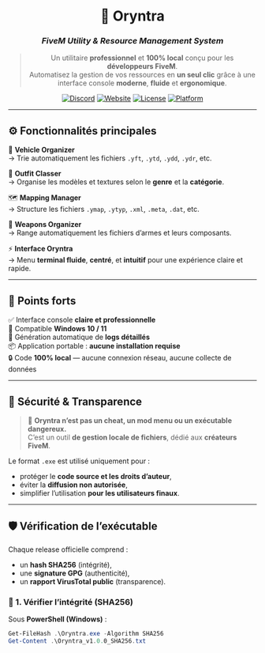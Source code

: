 <div align="center">

# 💠 Oryntra  
### *FiveM Utility & Resource Management System*

> Un utilitaire **professionnel** et **100% local** conçu pour les **développeurs FiveM**.  
> Automatisez la gestion de vos ressources en **un seul clic** grâce à une interface console **moderne**, **fluide** et **ergonomique**.

[![Discord](https://img.shields.io/badge/Discord-Oryntra-dev-5865F2?logo=discord&logoColor=white)](https://discord.gg/hrAQCT48Yv)
[![Website](https://img.shields.io/badge/Site_Web-Oryntra.fr-2ea44f?logo=google-chrome&logoColor=white)](https://oryntra.fr)
[![License](https://img.shields.io/badge/Licence-Propriétaire-orange)](#)
[![Platform](https://img.shields.io/badge/Windows-10%2F11-blue?logo=windows&logoColor=white)](#)

</div>

---

## ⚙️ Fonctionnalités principales

🚗 **Vehicle Organizer**  
→ Trie automatiquement les fichiers `.yft`, `.ytd`, `.ydd`, `.ydr`, etc.

🧥 **Outfit Classer**  
→ Organise les modèles et textures selon le **genre** et la **catégorie**.

🗺️ **Mapping Manager**  
→ Structure les fichiers `.ymap`, `.ytyp`, `.xml`, `.meta`, `.dat`, etc.

🔫 **Weapons Organizer**  
→ Range automatiquement les fichiers d’armes et leurs composants.

⚡ **Interface Oryntra**  
→ Menu **terminal fluide**, **centré**, et **intuitif** pour une expérience claire et rapide.

---

## 🌟 Points forts

✅ Interface console **claire et professionnelle**  
💾 Compatible **Windows 10 / 11**  
📜 Génération automatique de **logs détaillés**  
📦 Application portable : **aucune installation requise**  
🔒 Code **100% local** — aucune connexion réseau, aucune collecte de données  

---

## 🔐 Sécurité & Transparence

> 🧩 **Oryntra n’est pas un cheat, un mod menu ou un exécutable dangereux.**  
> C’est un outil **de gestion locale de fichiers**, dédié aux **créateurs FiveM**.

Le format `.exe` est utilisé uniquement pour :  
- protéger le **code source et les droits d’auteur**,  
- éviter la **diffusion non autorisée**,  
- simplifier l’utilisation **pour les utilisateurs finaux**.

---

## 🛡️ Vérification de l’exécutable

Chaque release officielle comprend :
- un **hash SHA256** (intégrité),
- une **signature GPG** (authenticité),
- un **rapport VirusTotal public** (transparence).

### 🔸 1. Vérifier l’intégrité (SHA256)

Sous **PowerShell (Windows)** :
```powershell
Get-FileHash .\Oryntra.exe -Algorithm SHA256
Get-Content .\Oryntra_v1.0.0_SHA256.txt

